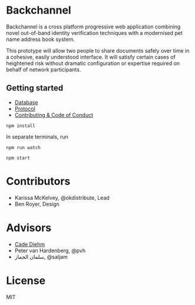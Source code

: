 # Backchannel

Backchannel is a cross platform progressive web application combining novel
out-of-band identity verification techniques with a modernised pet name address book system. 

This prototype will allow two people to share documents safely over time in
a cohesive, easily understood interface. It will satisfy certain
cases of heightened risk without dramatic configuration or expertise required
on behalf of network participants.

## Getting started

* [Database](docs/database.md)
* [Protocol](docs/protocol.md)
* [Contributing & Code of Conduct](docs/contributing.md)

```
npm install
```

In separate terminals, run 

```
npm run watch
```

```
npm start
```

# Contributors

* Karissa McKelvey, @okdistribute, Lead 
* Ben Royer, Design

# Advisors

* [Cade Diehm](https://shiba.computer/)
* Peter van Hardenberg, @pvh
* سلمان الجماز, @saljam

# License

MIT
